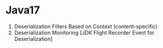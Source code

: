# Java17

1. Deserialization Filters Based on Context (content-specific)
2. Deserialization Monitoring [JDK Flight Recorder Event for Deserialization]
